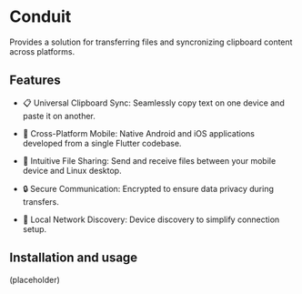 # Conduit

Provides a solution for transferring files and syncronizing clipboard content across platforms.

## Features

* 📋 Universal Clipboard Sync: Seamlessly copy text on one device and paste it on another.

* 📱 Cross-Platform Mobile: Native Android and iOS applications developed from a single Flutter codebase.

* 📂 Intuitive File Sharing: Send and receive files between your mobile device and Linux desktop.

* 🔒 Secure Communication: Encrypted to ensure data privacy during transfers.

* 📡 Local Network Discovery: Device discovery to simplify connection setup.

## Installation and usage

(placeholder)